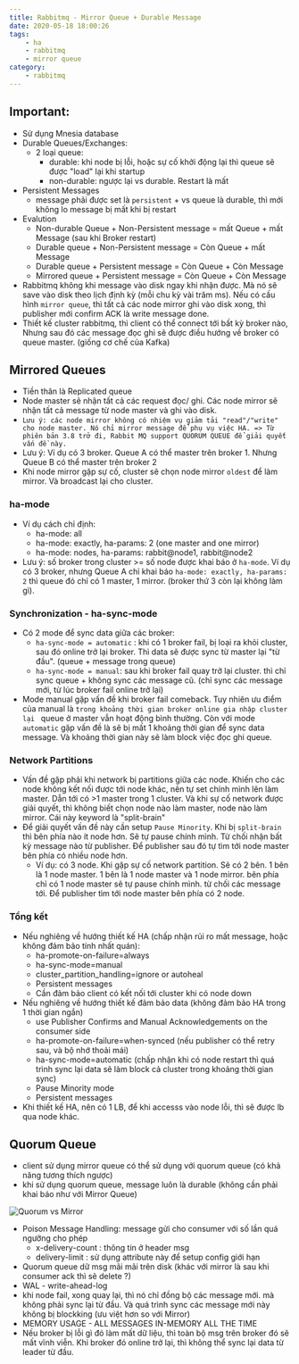 ```yaml
---
title: Rabbitmq - Mirror Queue + Durable Message
date: 2020-05-18 18:00:26
tags:
    - ha
    - rabbitmq
    - mirror queue
category: 
    - rabbitmq
---
```



## Important:
- Sử dụng Mnesia database
- Durable Queues/Exchanges:
    - 2 loại queue:
        - durable: khi node bị lỗi, hoặc sự cố khởi động lại thì queue sẽ được "load" lại khi startup
        - non-durable: ngược lại vs durable. Restart là mất
- Persistent Messages
    - message phải được set là `persistent` + vs queue là durable, thì mới không lo message bị mất khi bị restart
- Evalution
    - Non-durable Queue + Non-Persistent message = mất Queue + mất Message (sau khi Broker restart)
    - Durable queue + Non-Persistent message = Còn Queue + mất Message 
    - Durable queue + Persistent message = Còn Queue + Còn Message 
    - Mirrored queue + Persistent message = Còn Queue + Còn Message
- Rabbitmq không khi message vào disk ngay khi nhận được. Mà nó sẽ save vào disk theo lịch định kỳ (mỗi chu kỳ vài trăm ms). Nếu có cấu hình `mirror queue`, thì tất cả các node mirror ghi vào disk xong, thì publisher mới confirm ACK là write message done.
- Thiết kế cluster rabbitmq, thì client có thể connect tới bất kỳ broker nào, Nhưng sau đó các message đọc ghi sẽ được điều hướng về broker có queue master. (giống cơ chế của Kafka)
##  Mirrored Queues
- Tiền thân là Replicated queue
- Node master sẽ nhận tất cả các request đọc/ ghi. Các node mirror sẽ nhận tất cả message từ node master và ghi vào disk. 
- `Lưu ý: các node mirror không có nhiệm vụ giảm tải "read"/"write" cho node master. Nó chỉ mirror message để phụ vụ việc HA. => Từ phiên bản 3.8 trở đi, Rabbit MQ support QUORUM QUEUE để giải quyết vấn đề này.`
- Lưu ý: Ví dụ có 3 broker. Queue A có thể master trên broker 1. Nhưng Queue B có thể master trên broker 2
- Khi node mirror gặp sự cố, cluster sẽ chọn node mirror `oldest` để làm mirror. Và broadcast lại cho cluster.
### ha-mode
- Ví dụ cách chỉ định:
    - ha-mode: all
    - ha-mode: exactly, ha-params: 2 (one master and one mirror)
    - ha-mode: nodes, ha-params: rabbit@node1, rabbit@node2
- Lưu ý: số broker trong cluster >= số node được khai báo ở `ha-mode`. Ví dụ có 3 broker, nhưng Queue A chỉ khai báo `ha-mode: exactly, ha-params: 2` thì queue đó chỉ có 1 master, 1 mirror. (broker thứ 3 còn lại không làm gì).
### Synchronization - ha-sync-mode
- Có 2 mode để sync data giữa các broker:
    - `ha-sync-mode = automatic` : khi có 1 broker fail, bị loại ra khỏi cluster, sau đó online trở lại broker. Thì data sẽ được sync từ master lại "từ đầu". (queue + message trong queue)
    - `ha-sync-mode = manual`: sau khi broker fail quay trở lại cluster. thì chỉ sync queue + không sync các message cũ. (chỉ sync các message mới, từ lúc broker fail online trở lại)
- Mode manual gặp vấn đề khi broker fail comeback. Tuy nhiên ưu điểm của manual là `trong khoảng thời gian broker online gia nhập cluster lại `  queue ở master vẫn hoạt động bình thường. Còn với mode `automatic` gặp vấn đề là sẽ bị mất 1 khoảng thời gian để sync data message. Và khoảng thời gian này sẽ làm block việc đọc ghi queue.

### Network Partitions
- Vấn đề gặp phải khi network bị partitions giữa các node. Khiến cho các node không kết nối được tới node khác, nên tự set chính mình lên làm master. Dẫn tới có >1 master trong 1 cluster. Và khi sự cố network được giải quyết, thì không biết chọn node nào làm master, node nào làm mirror. Cái này keyword là "split-brain"
- Để giải quyết vấn đề này cần setup `Pause Minority`. Khi bị `split-brain` thì bên phía nào ít node hơn. Sẽ tự pause chính mình. Từ chối nhận bất kỳ message nào từ publisher. Để publisher sau đó tự tìm tới node master bên phía có nhiều node hơn. 
    - Ví dụ: có 3 node. Khi gặp sự cố network partition. Sẽ có 2 bên. 1 bên là 1 node master. 1 bên là 1 node master và 1 node mirror. 
    bên phía chỉ có 1 node master sẽ tự pause chính mình. từ chối các message tới. Để publisher tìm tới node master bên phía có 2 node.

### Tổng kết
- Nếu nghiêng về hướng thiết kế HA (chấp nhận rủi ro mất message, hoặc không đảm bảo tính nhất quán):
    - ha-promote-on-failure=always
    - ha-sync-mode=manual
    - cluster_partition_handling=ignore or autoheal
    - Persistent messages
    - Cần đảm bảo client có kết nối tới cluster khi có node down
- Nếu nghiêng về hướng thiết kế đảm bảo data (không đảm bảo HA trong 1 thời gian ngắn)
    - use Publisher Confirms and Manual Acknowledgements on the consumer side
    - ha-promote-on-failure=when-synced (nếu publisher có thể retry sau, và bộ nhớ thoải mái)
    - ha-sync-mode=automatic (chấp nhận khi có node restart thì quá trình sync lại data sẽ làm block cả cluster trong khoảng thời gian sync)
    - Pause Minority mode
    - Persistent messages
- Khi thiết kế HA, nên có 1 LB, để khi accesss vào node lỗi, thì sẽ được lb qua node khác.

## Quorum Queue
- client sử dụng mirror queue có thể sử dụng với quorum queue (có khả năng tương thích ngược)
- khi sử dụng quorum queue, message luôn là durable (không cần phải khai báo như với Mirror Queue)

![Quorum vs Mirror](https://tungexplorer.s3.ap-southeast-1.amazonaws.com/rabbitmq/QuorumVsMirrorQueue.PNG)

- Poison Message Handling: message gửi cho consumer với số lần quá ngưỡng cho phép
    - x-delivery-count  : thông tin ở header msg
    - delivery-limit : sử dụng attribute này để setup config giới hạn
- Quorum queue dữ msg mãi mãi trên disk (khác với mirror là sau khi consumer ack thì sẽ delete ?)
- WAL - write-ahead-log
- khi node fail, xong quay lại, thì nó chỉ đồng bộ các message mới. mà không phải sync lại từ đầu. Và quá trình sync các message mới này không bị blockking (ưu việt hơn so với Mirror)
- MEMORY USAGE - ALL MESSAGES IN-MEMORY ALL THE TIME
- Nếu broker bị lỗi gì đó làm mất dữ liệu, thì toàn bộ msg trên broker đó sẽ mất vĩnh viễn. Khi broker đó online trở lại, thì không thể sync lại data từ leader từ đầu.
